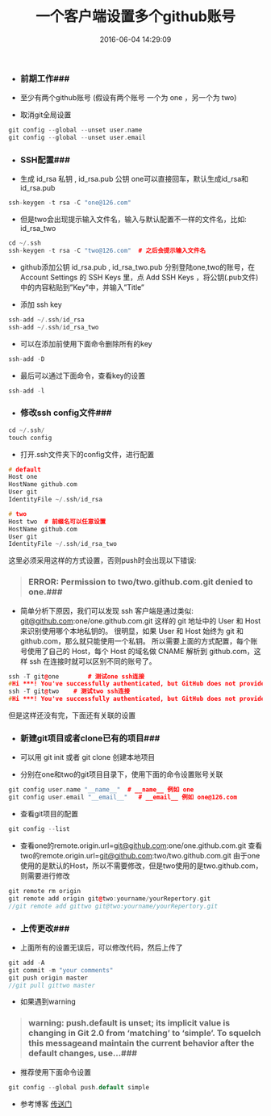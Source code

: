 ﻿---
title: 一个客户端设置多个github账号
date: 2016-06-04 14:29:09
tags: git
categories: 项目管理
---

- ### 前期工作###

- 至少有两个github账号 (假设有两个账号 一个为 one ，另一个为 two)
- 取消git全局设置

```cpp
git config --global --unset user.name
git config --global --unset user.email
```

- ### SSH配置###

- 生成 id_rsa 私钥 , id_rsa.pub 公钥 
one可以直接回车，默认生成id_rsa和id_rsa.pub

```cpp
ssh-keygen -t rsa -C "one@126.com"
```

- 但是two会出现提示输入文件名，输入与默认配置不一样的文件名，比如: id_rsa_two

```cpp
cd ~/.ssh
ssh-keygen -t rsa -C "two@126.com"  # 之后会提示输入文件名
```

<!-- more -->

- github添加公钥 id_rsa.pub , id_rsa_two.pub 
分别登陆one,two的账号，在 Account Settings 的 SSH Keys 里，点 Add SSH Keys ，将公钥(.pub文件)中的内容粘贴到”Key”中，并输入”Title”

- 添加 ssh key

```cpp
ssh-add ~/.ssh/id_rsa
ssh-add ~/.ssh/id_rsa_two
```

- 可以在添加前使用下面命令删除所有的key

```cpp
ssh-add -D
```

- 最后可以通过下面命令，查看key的设置

```cpp
ssh-add -l
```

- ### 修改ssh config文件###

```cpp
cd ~/.ssh/
touch config
```

- 打开.ssh文件夹下的config文件，进行配置

```cpp
# default
Host one
HostName github.com
User git
IdentityFile ~/.ssh/id_rsa

# two
Host two  # 前缀名可以任意设置
HostName github.com
User git
IdentityFile ~/.ssh/id_rsa_two
```
这里必须采用这样的方式设置，否则push时会出现以下错误:

> ### ERROR: Permission to two/two.github.com.git denied to one.###

- 简单分析下原因，我们可以发现 ssh 客户端是通过类似: 
git@github.com:one/one.github.com.git 
这样的 git 地址中的 User 和 Host 来识别使用哪个本地私钥的。 
很明显，如果 User 和 Host 始终为 git 和 github.com，那么就只能使用一个私钥。 
所以需要上面的方式配置，每个账号使用了自己的 Host，每个 Host 的域名做 CNAME 解析到 github.com，这样 ssh 在连接时就可以区别不同的账号了。

```cpp
ssh -T git@one        # 测试one ssh连接
#Hi ***! You've successfully authenticated, but GitHub does not provide shell access.
ssh -T git@two    # 测试two ssh连接
#Hi ***! You've successfully authenticated, but GitHub does not provide shell access.
```
但是这样还没有完，下面还有关联的设置

- ### 新建git项目或者clone已有的项目###

- 可以用 git init 或者 git clone 创建本地项目
- 分别在one和two的git项目目录下，使用下面的命令设置账号关联

```cpp
git config user.name "__name__"  # __name__ 例如 one
git config user.email "__email__"   # __email__ 例如 one@126.com
```

- 查看git项目的配置

```cpp
git config --list
```

- 查看one的remote.origin.url=git@github.com:one/one.github.com.git 
查看two的remote.origin.url=git@github.com:two/two.github.com.git 
由于one使用的是默认的Host，所以不需要修改，但是two使用的是two.github.com，则需要进行修改

```cpp
git remote rm origin
git remote add origin git@two:yourname/yourRepertory.git
//git remote add gittwo git@two:yourname/yourRepertory.git
```

- ### 上传更改###

- 上面所有的设置无误后，可以修改代码，然后上传了

```cpp
git add -A
git commit -m "your comments"
git push origin master
//git pull gittwo master
```

- 如果遇到warning

> ### warning: push.default is unset; its implicit value is changing in Git 2.0 from ‘matching’ to ‘simple’. To squelch this messageand maintain the current behavior after the default changes, use…###

- 推荐使用下面命令设置

```cpp
git config --global push.default simple
```

- 参考博客 [传送门](http://tmyam.github.io/blog/2014/05/07/duo-githubzhang-hu-she-zhi/)
